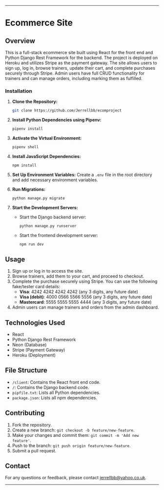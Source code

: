 
---

# Ecommerce Site

## Overview
This is a full-stack ecommerce site built using React for the front end and Python Django Rest Framework for the backend. The project is deployed on Heroku and utilizes Stripe as the payment gateway. The site allows users to sign up, log in, browse trainers, update their cart, and complete purchases securely through Stripe. Admin users have full CRUD functionality for trainers and can manage orders, including marking them as fulfilled.


### Installation

1. **Clone the Repository:**
   ```bash
   git clone https://github.com/Jerrellbb/ecomproject
   ```

2. **Install Python Dependencies using Pipenv:**
   ```bash
   pipenv install
   ```

3. **Activate the Virtual Environment:**
   ```bash
   pipenv shell
   ```

4. **Install JavaScript Dependencies:**
   ```bash
   npm install
   ```

5. **Set Up Environment Variables:**
   Create a `.env` file in the root directory and add necessary environment variables.

6. **Run Migrations:**
   ```bash
   python manage.py migrate
   ```

7. **Start the Development Servers:**
   - Start the Django backend server:
     ```bash
     python manage.py runserver
     ```
   - Start the frontend development server:
     ```bash
     npm run dev
     ```





## Usage

1. Sign up or log in to access the site.
2. Browse trainers, add them to your cart, and proceed to checkout.
3. Complete the purchase securely using Stripe. You can use the following fake/tester card details:
   - **Visa**: 4242 4242 4242 4242 (any 3 digits, any future date)
   - **Visa (debit)**: 4000 0566 5566 5556 (any 3 digits, any future date)
   - **Mastercard**: 5555 5555 5555 4444 (any 3 digits, any future date)
4. Admin users can manage trainers and orders from the admin dashboard.


## Technologies Used
- React
- Python Django Rest Framework
- Neon (Database)
- Stripe (Payment Gateway)
- Heroku (Deployment)

## File Structure
- `/client`: Contains the React front end code.
- `/`: Contains the Django backend code.
- `pipfile.txt`: Lists all Python dependencies.
- `package.json`: Lists all npm dependencies.

## Contributing
1. Fork the repository.
2. Create a new branch: `git checkout -b feature/new-feature`.
3. Make your changes and commit them: `git commit -m 'Add new feature'`.
4. Push to the branch: `git push origin feature/new-feature`.
5. Submit a pull request.



## Contact
For any questions or feedback, please contact [jerrellbb@yahoo.co.uk](mailto:jerrellbb@yahoo.co.uk).

--- 

